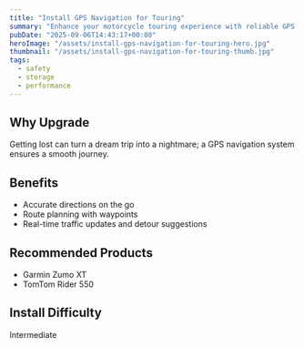 ```yaml
---
title: "Install GPS Navigation for Touring"
summary: "Enhance your motorcycle touring experience with reliable GPS navigation."
pubDate: "2025-09-06T14:43:17+00:00"
heroImage: "/assets/install-gps-navigation-for-touring-hero.jpg"
thumbnail: "/assets/install-gps-navigation-for-touring-thumb.jpg"
tags:
  - safety
  - storage
  - performance
---
```


<h2>Why Upgrade</h2>
<p>Getting lost can turn a dream trip into a nightmare; a GPS navigation system ensures a smooth journey.</p>
<h2>Benefits</h2>
<ul>
  <li>Accurate directions on the go</li>
  <li>Route planning with waypoints</li>
  <li>Real-time traffic updates and detour suggestions</li>
</ul>
<h2>Recommended Products</h2>
<ul>
  <li>Garmin Zumo XT</li>
  <li>TomTom Rider 550</li>
</ul>
<h2>Install Difficulty</h2>
<p>Intermediate</p>
